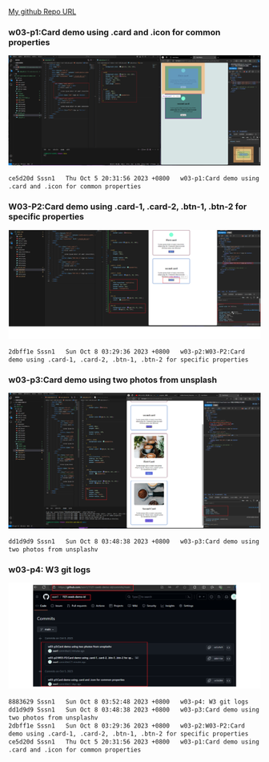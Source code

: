 [My github Repo URL](https://github.com/sssn1/1121-sweb-demo-id.git)

### w03-p1:Card demo using .card and .icon for common properties
![](w03-p1.png)
```
ce5d20d Sssn1   Thu Oct 5 20:31:56 2023 +0800   w03-p1:Card demo using .card and .icon for common properties
```
### W03-P2:Card demo using .card-1, .card-2, .btn-1, .btn-2 for specific properties
![](w03-p2.png)
```
2dbff1e Sssn1   Sun Oct 8 03:29:36 2023 +0800   w03-p2:W03-P2:Card demo using .card-1, .card-2, .btn-1, .btn-2 for specific properties
```
### w03-p3:Card demo using two photos from unsplash
![](w03-p3.png)
```
dd1d9d9 Sssn1   Sun Oct 8 03:48:38 2023 +0800   w03-p3:Card demo using two photos from unsplashv
```
### w03-p4: W3 git logs
![](w03-p4.png)
```
8883629 Sssn1   Sun Oct 8 03:52:48 2023 +0800   w03-p4: W3 git logs
dd1d9d9 Sssn1   Sun Oct 8 03:48:38 2023 +0800   w03-p3:Card demo using two photos from unsplashv
2dbff1e Sssn1   Sun Oct 8 03:29:36 2023 +0800   w03-p2:W03-P2:Card demo using .card-1, .card-2, .btn-1, .btn-2 for specific properties
ce5d20d Sssn1   Thu Oct 5 20:31:56 2023 +0800   w03-p1:Card demo using .card and .icon for common properties
```